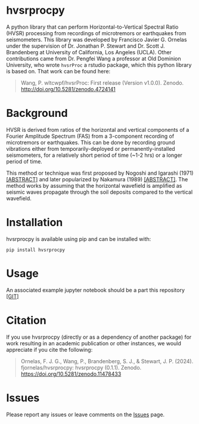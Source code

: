 # hvsrprocpy

A python library that can perform Horizontal-to-Vertical Spectral 
Ratio (HVSR) processing from recordings of microtremors or earthquakes from
seismometers. This library was developed by Francisco Javier G. Ornelas under the supervision
of Dr. Jonathan P. Stewart and Dr. Scott J. Brandenberg at University of California, Los Angeles (UCLA). 
Other contributions came from Dr. Pengfei Wang a professor at Old Dominion University, who wrote `hvsrProc` 
a rstudio package, which this python library is based on. That work can be found here:

>Wang, P. wltcwpf/hvsrProc: First release (Version v1.0.0). Zenodo. http://doi.org/10.5281/zenodo.4724141


# Background

HVSR is derived from ratios of the horizontal and vertical components
of a Fourier Amplitude Spectrum (FAS) from a 3-component recording of
microtremors or earthquakes. This can be done by recording ground vibrations either from
temporarily-deployed or permanently-installed seismometers, for a relatively short
period of time (~1-2 hrs) or a longer period of time.

This method or technique was first proposed by Nogoshi and Igarashi (1971) 
<a href="https://www.scirp.org/reference/referencespapers?referenceid=3100696" target="_blank">[ABSTRACT]</a> and 
later popularized by Nakamura (1989) <a href="https://trid.trb.org/View/294184" target="_blank">[ABSTRACT]</a>.
The method works by assuming that the horizontal wavefield is amplified as seismic waves propagate
through the soil deposits compared to the vertical wavefield.

# Installation

hvsrprocpy is available using pip and can be installed with:

`pip install hvsrprocpy`

# Usage

An associated example jupyter notebook should be a part this repository <a href="https://github.com/fjornelas/hvsrprocpy" target="_blank">[GIT]</a>

# Citation

If you use hvsrprocpy (directly or as a dependency of another package) for work resulting in an academic publication or
other instances, we would appreciate if you cite the following:

> Ornelas, F. J. G., Wang, P., Brandenberg, S. J., & Stewart, J. P. (2024). fjornelas/hvsrprocpy: hvsrprocpy (0.1.1). Zenodo. https://doi.org/10.5281/zenodo.11478433

# Issues

Please report any issues or leave comments on the <a href="https://github.com/fjornelas/hvsrprocpy/issues" target="_blank">Issues</a> page.

